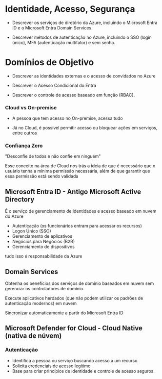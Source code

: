 # Identidade, Acesso, Segurança

- Descrever os serviços de diretório da Azure, incluindo o Microsoft Entra ID e o Microsoft Entra Domain Services.

- Descrever métodos de autenticação no Azure, incluindo o SSO (login único), MFA (autenticação multifator) e sem senha.

# Domínios de Objetivo

- Descrever as identidades externas e o acesso de convidados no Azure

- Descrever o Acesso Condicional do Entra

- Descrever o controle de acesso baseado em função (RBAC).

### Cloud vs On-premise

- A pessoa que tem acesso no On-premise, acessa tudo

- Já no Cloud, é possível permitir acesso ou bloquear ações em serviços, entre outros

### Confiança Zero

"Desconfie de todos e não confie em ninguém"

Esse conceito na área de Cloud nos trás a ideia de que é necessário que o usuário tenha a mínima permissão necessária, além de que garantir que essa permissão está sendo validada

## Microsoft Entra ID - Antigo Microsoft Active Directory

É o serviço de gerenciamento de identidades e acesso baseado em nuvem do Azure

- Autenticação (os funcionários entram para acessar os recursos)
- Logon Único (SSO)
- Gerenciamento de aplicativos
- Negócios para Negócios (B2B)
- Gerenciamento de dispositivos

tudo isso é responsabilidade da Azure

## Domain Services

Obtenha os benefícios dos serviços de domínio baseados em nuvem sem gerenciar os controladores de domínio.

Execute aplicativos herdados (que não podem utilizar os padrões de autenticação modernos) em nuvem

Sincronizar automaticamente a partir do Microsoft Entra ID

## Microsoft Defender for Cloud - Cloud Native (nativa de núvem)

### Autenticação

- Identifica a pessoa ou serviço buscando acesso a um recurso.
- Solicita credenciais de acesso legítimo
- Base para criar princípios de identidade e controle de acesso seguros.